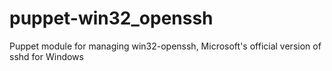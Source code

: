 # puppet-win32_openssh
Puppet module for managing win32-openssh, Microsoft's official version of sshd for Windows
